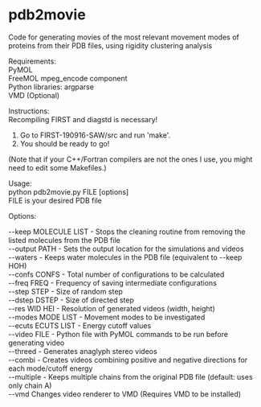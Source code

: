 # pdb2movie
Code for generating movies of the most relevant movement modes of proteins from their PDB files, using rigidity clustering analysis


Requirements:     
PyMOL     
FreeMOL mpeg_encode component     
Python libraries: argparse   
VMD (Optional)

Instructions:      
Recompiling FIRST and diagstd is necessary!
1) Go to FIRST-190916-SAW/src and run 'make'.
2) You should be ready to go! 

(Note that if your C++/Fortran compilers are not the ones I use, you might need to edit some Makefiles.)   

Usage:     
python pdb2movie.py FILE [options]    
FILE is your desired PDB file    

Options:     

--keep MOLECULE LIST - Stops the cleaning routine from removing the listed molecules from the PDB file     
--output PATH - Sets the output location for the simulations and videos    
--waters - Keeps water molecules in the PDB file (equivalent to --keep HOH)     
--confs CONFS -        Total number of configurations to be calculated     
--freq FREQ   -        Frequency of saving intermediate configurations        
--step STEP    -       Size of random step       
--dstep DSTEP    -     Size of directed step        
--res WID HEI    -     Resolution of generated videos (width, height)      
--modes MODE LIST -    Movement modes to be investigated           
--ecuts ECUTS LIST -   Energy cutoff values        
--video FILE        -  Python file with PyMOL commands to be run before generating video            
--threed    -     Generates anaglyph stereo videos     
--combi     -          Creates videos combining positive and negative directions for each mode/cutoff energy      
--multiple      -     Keeps multiple chains from the original PDB file (default: uses only chain A)   
--vmd                  Changes video renderer to VMD (Requires VMD to be installed)
